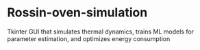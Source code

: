 # Rossin-oven-simulation
Tkinter GUI that simulates thermal dynamics, trains ML models for parameter estimation, and optimizes energy consumption
